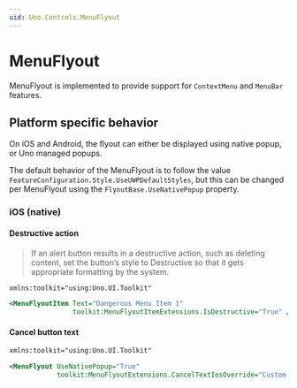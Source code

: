 ```yaml
---
uid: Uno.Controls.MenuFlyout
---
```


# MenuFlyout

MenuFlyout is implemented to provide support for `ContextMenu` and `MenuBar` features.

## Platform specific behavior

On iOS and Android, the flyout can either be displayed using native popup, or Uno managed popups.

The default behavior of the MenuFlyout is to follow the value `FeatureConfiguration.Style.UseUWPDefaultStyles`, but this can be changed per MenuFlyout using the `FlyoutBase.UseNativePopup` property.

### iOS (native)

#### Destructive action
>
> If an alert button results in a destructive action, such as deleting content, set the button’s style to Destructive so that it gets appropriate formatting by the system.

```xml
xmlns:toolkit="using:Uno.UI.Toolkit"

<MenuFlyoutItem Text="Dangerous Menu Item 1"
                toolkit:MenuFlyoutItemExtensions.IsDestructive="True" />
```

#### Cancel button text

```xml
xmlns:toolkit="using:Uno.UI.Toolkit"

<MenuFlyout UseNativePopup="True"
            toolkit:MenuFlyoutExtensions.CancelTextIosOverride="Custom cancel text">
```
